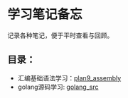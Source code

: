 # 学习笔记备忘
记录各种笔记，便于平时查看与回顾。

## 目录： 
+ 汇编基础语法学习：[plan9_assembly](./plan9_assembly)
+ golang源码学习: [golang_src](./golang_src)

